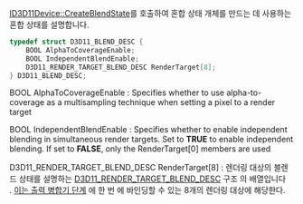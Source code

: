 [ID3D11Device::CreateBlendState](https://learn.microsoft.com/ko-kr/windows/desktop/api/d3d11/nf-d3d11-id3d11device-createblendstate)를 호출하여 혼합 상태 개체를 만드는 데 사용하는 혼합 상태를 설명합니다.

```c++
typedef struct D3D11_BLEND_DESC { 
	BOOL AlphaToCoverageEnable;
	BOOL IndependentBlendEnable;
	D3D11_RENDER_TARGET_BLEND_DESC RenderTarget[8]; 
} D3D11_BLEND_DESC;
```

BOOL AlphaToCoverageEnable : Specifies whether to use alpha-to-coverage as a multisampling technique when setting a pixel to a render target

BOOL IndependentBlendEnable : Specifies whether to enable independent blending in simultaneous render targets. Set to **TRUE** to enable independent blending. If set to **FALSE**, only the RenderTarget[0] members are used

D3D11_RENDER_TARGET_BLEND_DESC RenderTarget[8] : 렌더링 대상의 블렌드 상태를 설명하는 [D3D11_RENDER_TARGET_BLEND_DESC](https://learn.microsoft.com/en-us/windows/desktop/api/d3d11/ns-d3d11-d3d11_render_target_blend_desc) 구조 의 배열입니다 . [이는 출력 병합기 단계](https://learn.microsoft.com/en-us/windows/desktop/direct3d11/d3d10-graphics-programming-guide-output-merger-stage) 에 한 번 에 바인딩할 수 있는 8개의 렌더링 대상에 해당한다.

